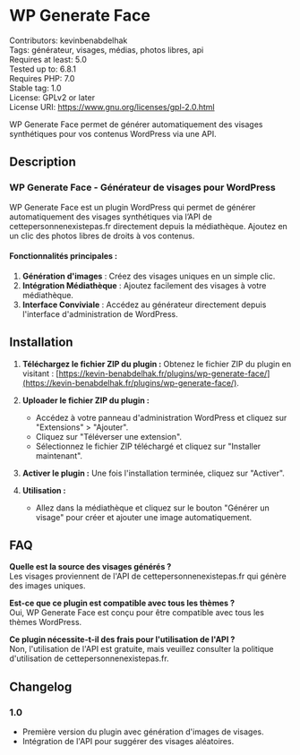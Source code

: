 # WP Generate Face

Contributors: kevinbenabdelhak  
Tags: générateur, visages, médias, photos libres, api  
Requires at least: 5.0  
Tested up to: 6.8.1  
Requires PHP: 7.0  
Stable tag: 1.0  
License: GPLv2 or later  
License URI: https://www.gnu.org/licenses/gpl-2.0.html  

WP Generate Face permet de générer automatiquement des visages synthétiques pour vos contenus WordPress via une API.

## Description

### WP Generate Face - Générateur de visages pour WordPress

WP Generate Face est un plugin WordPress qui permet de générer automatiquement des visages synthétiques via l’API de cettepersonnenexistepas.fr directement depuis la médiathèque. Ajoutez en un clic des photos libres de droits à vos contenus.

#### Fonctionnalités principales :
1. **Génération d'images** : Créez des visages uniques en un simple clic.
2. **Intégration Médiathèque** : Ajoutez facilement des visages à votre médiathèque.
3. **Interface Conviviale** : Accédez au générateur directement depuis l'interface d'administration de WordPress.

## Installation

1. **Téléchargez le fichier ZIP du plugin :**
   Obtenez le fichier ZIP du plugin en visitant : [https://kevin-benabdelhak.fr/plugins/wp-generate-face/](https://kevin-benabdelhak.fr/plugins/wp-generate-face/).

2. **Uploader le fichier ZIP du plugin :**
   - Accédez à votre panneau d'administration WordPress et cliquez sur "Extensions" > "Ajouter".
   - Cliquez sur "Téléverser une extension".
   - Sélectionnez le fichier ZIP téléchargé et cliquez sur "Installer maintenant".

3. **Activer le plugin :**
   Une fois l'installation terminée, cliquez sur "Activer".

4. **Utilisation :**
   - Allez dans la médiathèque et cliquez sur le bouton "Générer un visage" pour créer et ajouter une image automatiquement.

## FAQ

**Quelle est la source des visages générés ?**  
Les visages proviennent de l'API de cettepersonnenexistepas.fr qui génère des images uniques.

**Est-ce que ce plugin est compatible avec tous les thèmes ?**  
Oui, WP Generate Face est conçu pour être compatible avec tous les thèmes WordPress.

**Ce plugin nécessite-t-il des frais pour l'utilisation de l'API ?**  
Non, l'utilisation de l'API est gratuite, mais veuillez consulter la politique d'utilisation de cettepersonnenexistepas.fr.

## Changelog

### 1.0
* Première version du plugin avec génération d'images de visages.
* Intégration de l'API pour suggérer des visages aléatoires.
